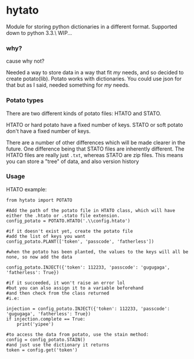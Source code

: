 # hytato
Module for storing python dictionaries in a different format.
Supported down to python 3.3.\ 
WIP... 

### why?
cause why not?

Needed a way to store data in a way that fit *my* needs, and so decided to create potato(lib).
Potato works with dictionaries. You could use json for that but as I said, needed something for *my* needs.

### Potato types
There are two different kinds of potato files: HTATO and STATO.

HTATO or hard potato have a fixed number of keys.
STATO or soft potato don't have a fixed number of keys.

There are a number of other differences which will be made clearer in the future.
One difference being that STATO files are inherently different. The HTATO files are really just `.txt`, whereas STATO are zip files.
This means you can store a "tree" of data, and also version history

### Usage
HTATO example:

```
from hytato import POTATO

#Add the path of the potato file in HTATO class, which will have either the .htato or .stato file extension.
config_potato = POTATO.HTATO('.\\config.htato')

#if it doesn't exist yet, create the potato file
#add the list of keys you want
config_potato.PLANT(['token', 'passcode', 'fatherless'])

#when the potato has been planted, the values to the keys will all be none, so now add the data

config_potato.INJECT({'token': 112233, 'passcode': 'gugugaga', 'fatherless': True})

#if it succeeded, it won't raise an error lol
#but you can also assign it to a variable beforehand
#and then check from the class returned
#i.e:

injection = config_potato.INJECT({'token': 112233, 'passcode': 'gugugaga', 'fatherless': True})
if injection.complete == True:
    print('yipee')

#to access the data from potato, use the stain method:
config = config_potato.STAIN()
#and just use the dictionary it returns
token = config.get('token')
```
